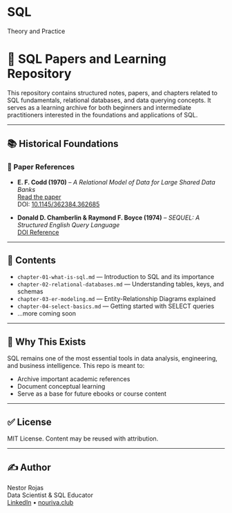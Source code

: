 # SQL
Theory and Practice

# 📘 SQL Papers and Learning Repository

This repository contains structured notes, papers, and chapters related to SQL fundamentals, relational databases, and data querying concepts. It serves as a learning archive for both beginners and intermediate practitioners interested in the foundations and applications of SQL.

---

## 📚 Historical Foundations

### 📝 Paper References
- **E. F. Codd (1970)** – _A Relational Model of Data for Large Shared Data Banks_  
  [Read the paper](https://www.seas.upenn.edu/~zives/03f/cis550/codd.pdf)  
  DOI: [10.1145/362384.362685](https://doi.org/10.1145/362384.362685)

- **Donald D. Chamberlin & Raymond F. Boyce (1974)** – _SEQUEL: A Structured English Query Language_  
  [DOI Reference](https://doi.org/10.1145/800296.811515)

---

## 📂 Contents

- `chapter-01-what-is-sql.md` — Introduction to SQL and its importance  
- `chapter-02-relational-databases.md` — Understanding tables, keys, and schemas  
- `chapter-03-er-modeling.md` — Entity-Relationship Diagrams explained  
- `chapter-04-select-basics.md` — Getting started with SELECT queries  
- ...more coming soon

---

## 🧠 Why This Exists

SQL remains one of the most essential tools in data analysis, engineering, and business intelligence. This repo is meant to:
- Archive important academic references
- Document conceptual learning
- Serve as a base for future ebooks or course content

---

## ✅ License

MIT License. Content may be reused with attribution.

---

## ✍️ Author

Nestor Rojas  
Data Scientist & SQL Educator  
[LinkedIn](https://www.linkedin.com/) • [nouriva.club](https://nouriva.club)
